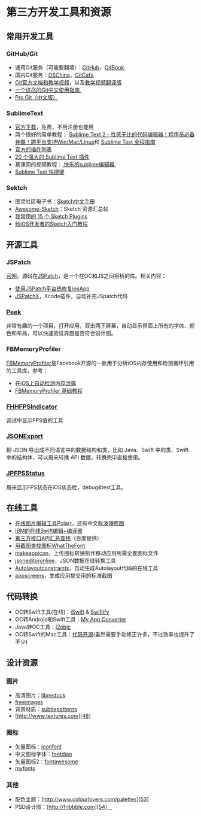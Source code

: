 # 第三方开发工具和资源
## 常用开发工具
### GitHub/Git
- 通用Git服务（可能要翻墙）：[GitHub][1]，[GitBook][2]
- 国内Git服务：[OSChina][3]，[GitCafe][4]
- [Git官方文档和教学视频][5]，以及[教学视频翻译版][6]
- [一个详尽的Git中文使用指南 ][7]
- [Pro Git（中文版）][8]

### SublimeText
- [官方下载][9]，免费，不用注册也能用
- 两个很好的简单教程：
[Sublime Text 2 - 性感无比的代码编辑器！程序员必备神器！跨平台支持Win/Mac/Linux][10]和
[Sublime Text 全程指南][11]
- [官方的插件列表][12]
- [20 个强大的 Sublime Text 插件][13]
- 慕课网的视频教程：[ 快乐的sublime编辑器 ][14]
- [Sublime Text 快捷键][15]

### Sektch
- 图灵社区电子书：[Sketch中文手册][16]
- [Awesome-Sketch][17]：Sketch 资源汇总帖
- [我常用的 15 个 Sketch Plugins][18]
- [给iOS开发者的Sketch入门教程][19]

## 开源工具
### JSPatch
[官网][20]，源码在[JSPatch][21]，是一个在OC和JS之间搭桥的库。相关内容：
- [使用JSPatch平台热修复iosApp][22]
- [JSPatchX][23]，Xcode插件，自动补完JSpatch代码
### [Peek][24]
非常有趣的一个项目，打开应用，双击两下屏幕，自动显示界面上所有的字体、颜色和布局，可以快速验证界面是否符合设计图。
### FBMemoryProfiler
[FBMemoryProfiler][25]是Facebook开源的一款用于分析iOS内存使用和检测循环引用的工具库，参考：
- [在iOS上自动检测内存泄露][26]
- [FBMemoryProfiler 基础教程][27]
### [FHHFPSIndicator][28]
调试中显示FPS值的工具
### [JSONExport][29]
把 JSON 导出成不同语言中的数据结构和类，比如 Java、Swift 中的类、Swift 中的结构体，可以用来转换 API 数据，转换完毕直接使用。
### [JPFPSStatus][30]
用来显示FPS状态在iOS状态栏，debug&test工具。

## 在线工具
- [在线图片编辑工具Polarr][31]，还有中文版[泼辣修图][32]
- [IBM的在线Swift编辑+编译器][33]
- [第三方接口API汇总查找][34]（百度提供）
- [用截图查找图标WhatTheFont][35]
- [makeappicon][36]，上传图标转换制作移动应用所需全套图标文件
- [jsoneditoronline][37]，JSON数据在线转换工具
- [Autolayoutconstraints][38]，自动生成Autolayout代码的在线工具
- [appscreens][39]，生成应用提交用的标准截图

## 代码转换
- OC转Swift工具(在线)：[iSwift][40] & [Swiftify][41]
- OC转Android和Swift工具：[My App Converter][42]
- Java转OC工具：[j2objc][43]
- OC转Swift的Mac工具：[代码开源][44](虽然需要手动修正许多，不过效率也提升了不少)

## 设计资源
### 图片
- 高清图片：[librestock][45]
- [freeimages][46]
- 背景材质：[subtlepatterns][47]　
- [http://www.textures.com][48]

### 图标
- 矢量图标：[iconfont][49]
- 中文图标字体：[fontdiao][50]
- 矢量图标2：[fontawesome][51]
- [myfonts][52]

### 其他
- 配色主题：[http://www.colourlovers.com/palettes][53]
- PSD设计图：[http://fribbble.com][54]　


[1]:	https://github.com
[2]:	www.gitbook.com
[3]:	http://git.oschina.net
[4]:	www.gitcafe.com
[5]:	https://git-scm.com/doc
[6]:	http://www.nowcoder.com/courses/2
[7]:	https://github.com/xirong/my-git/blob/master/how-to-use-github.md
[8]:	http://git.oschina.net/progit/index.html
[9]:	http://www.sublimetext.com/2
[10]:	http://www.iplaysoft.com/sublimetext.html
[11]:	http://lucida.me/blog/sublime-text-complete-guide/
[12]:	https://github.com/SublimeText
[13]:	http://www.oschina.net/translate/20-powerful-sublimetext-plugins
[14]:	http://www.imooc.com/learn/333
[15]:	https://github.com/liveNo/Sublime-Tutorial
[16]:	http://www.ituring.com.cn/book/1305
[17]:	https://gitcafe.com/riku/Awesome-Sketch
[18]:	https://qdan.me/list/VKzzo-KQHDlHHX5P
[19]:	http://www.jianshu.com/p/45eef5465185 "给iOS开发者的Sketch入门教程"
[20]:	http://jspatch.com/
[21]:	https://github.com/bang590/JSPatch "JSPatch"
[22]:	https://segmentfault.com/a/1190000004922978 "使用JSPatch平台热修复iosApp"
[23]:	https://github.com/bang590/JSPatchX "JSPatchX"
[24]:	https://github.com/shaps80/Peek "Peek"
[25]:	https://github.com/facebook/FBMemoryProfiler "FBMemoryProfiler"
[26]:	http://ifujun.com/yi-wen-zai-iosshang-zi-dong-jian-ce-nei-cun-xie-lu/ "[译文]在iOS上自动检测内存泄露"
[27]:	http://ifujun.com/fbmemoryprofiler-shi-yong-ji-chu-jiao-cheng/
[28]:	https://github.com/jvjishou/FHHFPSIndicator "FHHFPSIndicator"
[29]:	https://github.com/Ahmed-Ali/JSONExport "JSONExport"
[30]:	https://github.com/joggerplus/JPFPSStatus "JPFPSStatus"
[31]:	https://v3.polarr.co/#
[32]:	http://www.polaxiong.com/editor
[33]:	http://swiftlang.ng.bluemix.net/#/repl
[34]:	http://apistore.baidu.com/astore/index
[35]:	https://www.myfonts.com/WhatTheFont/
[36]:	http://makeappicon.com
[37]:	http://jsoneditoronline.org
[38]:	https://autolayoutconstraints.com
[39]:	https://appscreens.io
[40]:	http://iswift.org/try
[41]:	https://objectivec2swift.com/#/converter/code
[42]:	http://t.cn/Rzpk0D4 "My App Converter"
[43]:	https://github.com/google/j2objc "j2objc"
[44]:	https://github.com/yahoojapan/objc2swift "objc2swift"
[45]:	http://librestock.com
[46]:	http://cn.freeimages.com
[47]:	http://subtlepatterns.com
[48]:	http://www.textures.com
[49]:	http://www.iconfont.cn
[50]:	http://lexrus.com/fontdiao/
[51]:	http://fontawesome.dashgame.com
[52]:	https://www.myfonts.com
[53]:	http://www.colourlovers.com/palettes
[54]:	http://fribbble.com